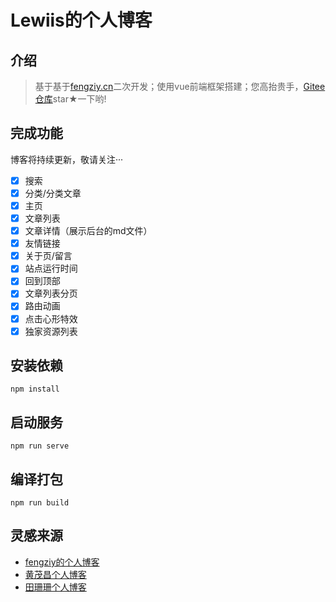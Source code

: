 # Lewiis的个人博客
## 介绍
>基于基于[fengziy.cn](https://fengziy.cn)二次开发；使用vue前端框架搭建；您高抬贵手，[Gitee仓库](https://gitee.com/lewiis/lewiis)star★一下哟!
## 完成功能
博客将持续更新，敬请关注···
- [x] 搜索
- [x] 分类/分类文章
- [x] 主页
- [x] 文章列表
- [x] 文章详情（展示后台的md文件）
- [x] 友情链接
- [x] 关于页/留言
- [x] 站点运行时间
- [x] 回到顶部
- [x] 文章列表分页
- [x] 路由动画
- [x] 点击心形特效
- [x] 独家资源列表

## 安装依赖
```
npm install
```

## 启动服务
```
npm run serve
```

## 编译打包
```
npm run build
```

## 灵感来源

- [fengziy的个人博客](https://www.fengziy.cn/)
- [黄茂昌个人博客](https://www.hmchang.com/)
- [田珊珊个人博客](http://www.tianshan277.com/)
